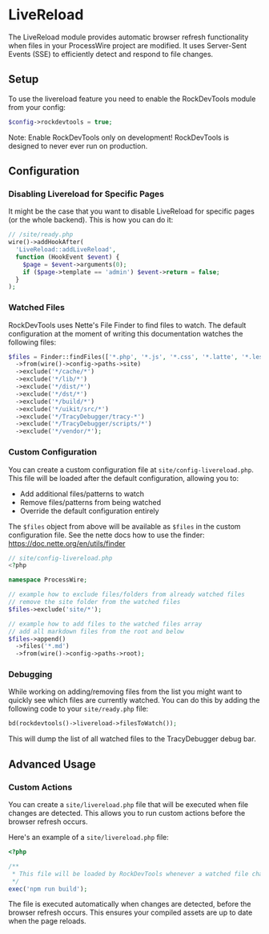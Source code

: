 # LiveReload

The LiveReload module provides automatic browser refresh functionality when files in your ProcessWire project are modified. It uses Server-Sent Events (SSE) to efficiently detect and respond to file changes.

## Setup

To use the livereload feature you need to enable the RockDevTools module from your config:

```php
$config->rockdevtools = true;
```

Note: Enable RockDevTools only on development! RockDevTools is designed to never ever run on production.

## Configuration

### Disabling Livereload for Specific Pages

It might be the case that you want to disable LiveReload for specific pages (or the whole backend). This is how you can do it:

```php
// /site/ready.php
wire()->addHookAfter(
  'LiveReload::addLiveReload',
  function (HookEvent $event) {
    $page = $event->arguments(0);
    if ($page->template == 'admin') $event->return = false;
  }
);
```

### Watched Files

RockDevTools uses Nette's File Finder to find files to watch. The default configuration at the moment of writing this documentation watches the following files:

```php
$files = Finder::findFiles(['*.php', '*.js', '*.css', '*.latte', '*.less'])
  ->from(wire()->config->paths->site)
  ->exclude('*/cache/*')
  ->exclude('*/lib/*')
  ->exclude('*/dist/*')
  ->exclude('*/dst/*')
  ->exclude('*/build/*')
  ->exclude('*/uikit/src/*')
  ->exclude('*/TracyDebugger/tracy-*')
  ->exclude('*/TracyDebugger/scripts/*')
  ->exclude('*/vendor/*');
```

### Custom Configuration

You can create a custom configuration file at `site/config-livereload.php`. This file will be loaded after the default configuration, allowing you to:
- Add additional files/patterns to watch
- Remove files/patterns from being watched
- Override the default configuration entirely

The `$files` object from above will be available as `$files` in the custom configuration file. See the nette docs how to use the finder: https://doc.nette.org/en/utils/finder

```php
// site/config-livereload.php
<?php

namespace ProcessWire;

// example how to exclude files/folders from already watched files
// remove the site folder from the watched files
$files->exclude('site/*');

// example how to add files to the watched files array
// add all markdown files from the root and below
$files->append()
  ->files('*.md')
  ->from(wire()->config->paths->root);
```

### Debugging

While working on adding/removing files from the list you might want to quickly see which files are currently watched. You can do this by adding the following code to your `site/ready.php` file:

```php
bd(rockdevtools()->livereload->filesToWatch());
```

This will dump the list of all watched files to the TracyDebugger debug bar.

## Advanced Usage

### Custom Actions

You can create a `site/livereload.php` file that will be executed when file changes are detected. This allows you to run custom actions before the browser refresh occurs.

Here's an example of a `site/livereload.php` file:

```php
<?php

/**
 * This file will be loaded by RockDevTools whenever a watched file changed.
 */
exec('npm run build');
```

The file is executed automatically when changes are detected, before the browser refresh occurs. This ensures your compiled assets are up to date when the page reloads.
